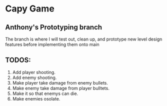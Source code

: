 # Capy Game

## Anthony's Prototyping branch

The branch is where I will test out, clean up, and prototype new level design features before implementing them onto main

## TODOS:

1. Add player shooting.
2. Add enemy shooting.
3. Make player take damage from enemy bullets.
4. Make enemy take damage from player bulltets.
5. Make it so that enemys can die.
6. Make enemies osolate.

